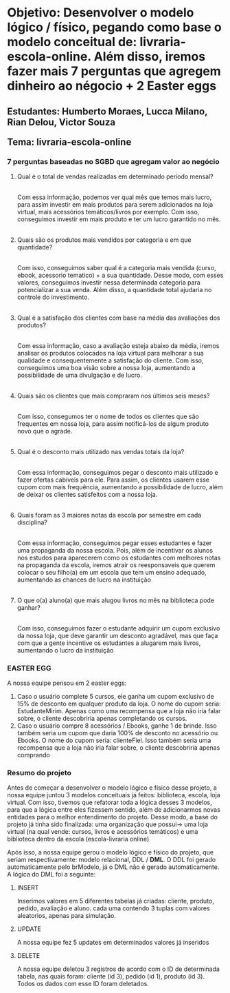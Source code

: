 <h1>Objetivo: Desenvolver o modelo lógico / físico, pegando como base o modelo conceitual de: livraria-escola-online. Além disso, iremos fazer mais 7 perguntas que agregem dinheiro ao négocio + 2 Easter eggs</h1>

<h2>
  <p>Estudantes: Humberto Moraes, Lucca Milano, Rian Delou, Victor Souza</p>
  <p>Tema: livraria-escola-online</p>
</h2>

<h3> 7 perguntas baseadas no SGBD que agregam valor ao negócio</h3>  
  <ol>
    <li>Qual é o total de vendas realizadas em determinado período mensal?</li>
    <br>
    <p>Com essa informação, podemos ver qual mês que temos mais lucro, para assim investir em mais produtos para serem adicionados na loja virtual, mais acessórios temáticos/livros por exemplo. Com isso, conseguimos investir em mais produto e ter um lucro garantido no mês.</p>
    <br>
    <li>Quais são os produtos mais vendidos por categoria e em que quantidade?</li>
    <br>
    <p>Com isso, conseguimos saber qual é a categoria mais vendida (curso, ebook, acessorio tematico) + a sua quantidade. Desse modo, com esses valores, conseguimos investir nessa determinada categoria para potencializar a sua venda. Além disso, a quantidade total ajudaria no controle do investimento.</p>
    <br>
    <li>Qual é a satisfação dos clientes com base na média das avaliações dos produtos?</li>
    <br>
    <p>Com essa informação, caso a avaliação esteja abaixo da média, iremos analisar os produtos colocados na loja virtual para melhorar a sua qualidade e consequentemente a satisfação do cliente. Com isso, conseguimos uma boa visão sobre a nossa loja, aumentando a possibilidade de uma divulgação e de lucro.</p>
    <br>
    <li>Quais são os clientes que mais compraram nos últimos seis meses?</li>
    <br>
    <p>Com isso, consegumos ter o nome de todos os clientes que são frequentes em nossa loja, para assim notificá-los de algum produto novo que o agrade.</p>
    <br>
    <li>Qual é o desconto mais utilizado nas vendas totais da loja?</li>
    <br>
    <p>Com essa informação, conseguimos pegar o desconto mais utilizado e fazer ofertas cabiveis para ele. Para assim, os clientes usarem esse cupom com mais frequência, aumentando a possibilidade de lucro, além de deixar os clientes satisfeitos com a nossa loja.</p>
    <br>
    <li>Quais foram as 3 maiores notas da escola por semestre em cada disciplina?</li>
    <br>
    <p>Com essa informação, conseguimos pegar esses estudantes e fazer uma propaganda da nossa escola. Pois, além de incentivar os alunos nos estudos para aparecerem como os estudantes com melhores notas na propaganda da escola, iremos atrair os reesponsaveis que querem colocar o seu filho(a) em um escola que tem um ensino adequado, aumentando as chances de lucro na instituição</p>
    <br>
    <li>O que o(a) aluno(a) que mais alugou livros no mês na biblioteca pode ganhar? </li>
    <br>
    <p> Com isso, conseguimos fazer o estudante adquirir um cupom exclusivo da nossa loja, que deve garantir um desconto agradável, mas que faça com que a gente incentive os estudantes a alugarem mais livros, aumentando o lucro da instituição</p>
  </ol>

   <h3>EASTER EGG</h3>
   <p>A nossa equipe pensou em 2 easter eggs:</p>
   <ol>
     <li> Caso o usuário complete 5 cursos, ele ganha um cupom exclusivo de 15% de desconto em qualquer produto da loja. O nome do cupom seria: EstudanteMirim. Apenas como uma recompensa que a loja não iria falar sobre, o cliente descobriria apenas completando os cursos.</li>
     <li> Caso o usuário compre 8 acessórios / Ebooks, ganhe 1 de brinde. Isso também seria um cupom que daria 100% de desconto no acessório ou Ebooks. O nome do cupom seria: clienteFiel. Isso também seria uma recompensa que a loja não iria falar sobre, o cliente descobriria apenas comprando</li>
   </ol>

<h3>Resumo do projeto</h3>
  <p>Antes de começar a desenvolver o modelo lógico e físico desse projeto, a nossa equipe juntou 3 modelos conceituais já feitos: biblioteca, escola, loja virtual. Com isso, tivemos que refatorar toda a lógica desses 3 modelos, para que a lógica entre eles fizessem sentido, além de adicionarmos novas entidades para o melhor entendimento do projeto. Desse modo, a base do projeto já tinha sido finalizada: uma organização que possui-> uma loja virtual (na qual vende: cursos, livros e acessórios temáticos) e uma biblioteca dentro da escola (escola-livraria online)</p>
  <p>Após isso, a nossa equipe gerou o modelo lógico e físico do projeto, que seriam respectivamente: modelo relacional, DDL / <strong>DML</strong>. O DDL foi gerado automaticamente pelo brModelo, já o DML não é gerado automaticamente. A lógica do DML foi a seguinte:</p>
  <ol>
    <li>INSERT</li>
    <p>Inserimos valores em 5 diferentes tabelas já criadas: cliente, produto, pedido, avaliação e aluno. cada uma contendo 3 tuplas com valores aleatorios, apenas para simulação.</p>
    <li>UPDATE</li>
    <p>A nossa equipe fez 5 updates em determinados valores já inseridos</p>
    <li>DELETE</li>
    <p>A nossa equipe deletou 3 registros de acordo com o ID de determinada tabela, nas quais foram: cliente (id 3), pedido (id 1), produto (id 3). Todos os dados com esse ID foram deletados. </p>
  </ol>
